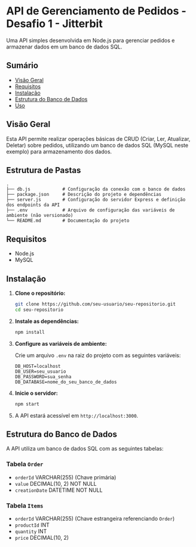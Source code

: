 # API de Gerenciamento de Pedidos -  Desafio 1 - Jitterbit

Uma API simples desenvolvida em Node.js para gerenciar pedidos e armazenar dados em um banco de dados SQL.

## Sumário

- [Visão Geral](#visão-geral)
- [Requisitos](#requisitos)
- [Instalação](#instalação)
- [Estrutura do Banco de Dados](#estrutura-do-banco-de-dados)
- [Uso](#uso)


## Visão Geral

Esta API permite realizar operações básicas de CRUD (Criar, Ler, Atualizar, Deletar) sobre pedidos, utilizando um banco de dados SQL (MySQL neste exemplo) para armazenamento dos dados.

## Estrutura de Pastas

```
.
├── db.js            # Configuração da conexão com o banco de dados
├── package.json     # Descrição do projeto e dependências
├── server.js        # Configuração do servidor Express e definição dos endpoints da API
├── .env             # Arquivo de configuração das variáveis de ambiente (não versionado)
└── README.md        # Documentação do projeto
```
## Requisitos

- Node.js
- MySQL

## Instalação

1. **Clone o repositório:**

   ```bash
   git clone https://github.com/seu-usuario/seu-repositorio.git
   cd seu-repositorio
   ```

2. **Instale as dependências:**

   ```bash
   npm install
   ```

3. **Configure as variáveis de ambiente:**

   Crie um arquivo `.env` na raiz do projeto com as seguintes variáveis:

   ```env
   DB_HOST=localhost
   DB_USER=seu_usuario
   DB_PASSWORD=sua_senha
   DB_DATABASE=nome_do_seu_banco_de_dados
   ```

4. **Inicie o servidor:**

   ```bash
   npm start
   ```

5. A API estará acessível em `http://localhost:3000`.

## Estrutura do Banco de Dados

A API utiliza um banco de dados SQL com as seguintes tabelas:

### Tabela `Order`

- `orderId` VARCHAR(255) (Chave primária)
- `value` DECIMAL(10, 2) NOT NULL
- `creationDate` DATETIME NOT NULL

### Tabela `Items`

- `orderId` VARCHAR(255) (Chave estrangeira referenciando `Order`)
- `productId` INT
- `quantity` INT
- `price` DECIMAL(10, 2)
